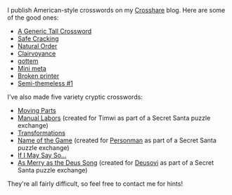 I publish American-style crosswords on my [Crosshare](https://crosshare.org/noneuclidean) blog. Here are some of the good ones:

- [A Generic Tall Crossword](https://crosshare.org/crosswords/E3ZcTKTP7GQDIyqZgWpK/a-generic-tall-crossword)
- [Safe Cracking](https://crosshare.org/crosswords/ukxV734V4ZETqDehJkgP/safe-cracking)
- [Natural Order](https://crosshare.org/crosswords/LqYcET87da1ZegN8E2g2/natural-order-meta)
- [Clairvoyance](https://crosshare.org/crosswords/zepzQgwWfs8ZmkeJd5wt/clairvoyance)
- [gottem](https://crosshare.org/crosswords/uSqYMFACYwmhvwo15mQR/gottem)
- [Mini meta](https://crosshare.org/crosswords/pzJvDSKKnYptHuHf3mnO/mini-meta)
- [Broken printer](https://crosshare.org/crosswords/lJMSLpTSIRge77ZSj4SN/broken-printer)
- [Semi-themeless #1](https://crosshare.org/crosswords/FbmMDXBiieddgglXMtwE/semi-themeless-1)


I've also made five variety cryptic crosswords:

- [Moving Parts](https://docs.google.com/spreadsheets/d/1IPii82pM4GkUHKyTvHyLOKIUWPEtysIAF4_5ez1BHu8/edit#gid=19501955)
- [Manual Labors](https://docs.google.com/spreadsheets/d/1EN2Jqa0iNRoNCxo4YyrqDip_PK1NRPmyA2olW0Kh-48/edit#gid=1893055120) (created for Timwi as part of a Secret Santa puzzle exchange)
- [Transformations](https://docs.google.com/spreadsheets/d/1GZcvAIvxwNbflOtpSmHy8Og75NQsV-VMgOlCxy-i-38)
- [Name of the Game](https://docs.google.com/spreadsheets/d/1OOwQ0FAY4sYv0YDbGZ64Cj1qjgUVEYyzd39iN3CZ5nA) (created for [Personman](https://cohost.org/personman) as part of a Secret Santa puzzle exchange)
- [If I May Say So...](https://docs.google.com/spreadsheets/d/1WWzxYs9OckWeNT1k14TG02TuHTNIh2870jCJ6cRrSMs)
- [As Merry as the Deus Song](https://docs.google.com/spreadsheets/d/1FDq_aN10UxA_iFtERju83h5gCqrcZgHoBw2l5Xb2SrI) (created for [Deusovi](https://deusovi.github.io/) as part of a Secret Santa puzzle exchange)

They're all fairly difficult, so feel free to contact me for hints!
